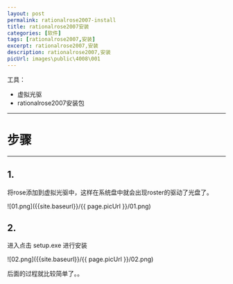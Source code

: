 ```yaml
---
layout: post
permalink: rationalrose2007-install
title: rationalrose2007安装
categories: [软件]
tags: [rationalrose2007,安装]
excerpt: rationalrose2007,安装
description: rationalrose2007,安装
picUrl: images\public\4008\001
---
```


工具：
* 虚拟光驱
* rationalrose2007安装包


---
# 步骤 #

---
## 1. ##

将rose添加到虚拟光驱中，这样在系统盘中就会出现roster的驱动了光盘了。

![01.png]({{site.baseurl}}/{{ page.picUrl }}/01.png)

## 2. ##

进入点击 setup.exe 进行安装

![02.png]({{site.baseurl}}/{{ page.picUrl }}/02.png)


后面的过程就比较简单了。。

